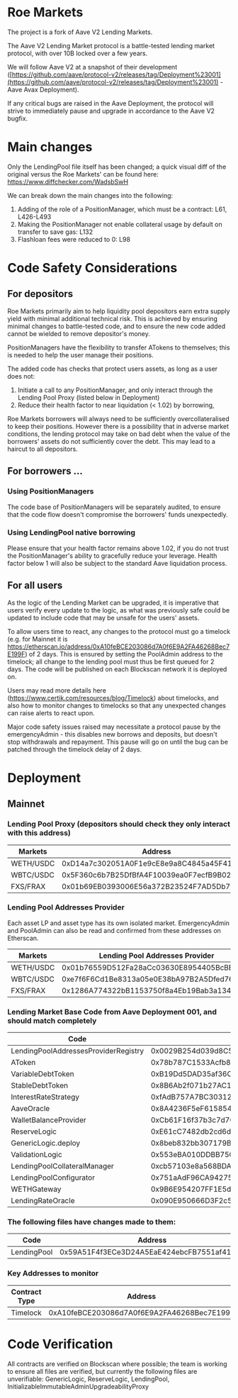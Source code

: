 # Roe Markets

The project is a fork of Aave V2 Lending Markets.

The Aave V2 Lending Market protocol is a battle-tested lending market protocol, with over 10B locked over a few years.

We will follow Aave V2 at a snapshot of their development ([https://github.com/aave/protocol-v2/releases/tag/Deployment%23001](https://github.com/aave/protocol-v2/releases/tag/Deployment%23001)  - Aave Avax Deployment).

If any critical bugs are raised in the Aave Deployment, the protocol will strive to immediately pause and upgrade in accordance to the Aave V2 bugfix.

# Main changes
Only the LendingPool file itself has been changed; a quick visual diff of the original versus the Roe Markets' can be found here: https://www.diffchecker.com/WadsbSwH

We can break down the main changes into the following: 
1. Adding of the role of a PositionManager, which must be a contract: L61, L426-L493
2. Making the PositionManager not enable collateral usage by default on transfer to save gas: L132
3. Flashloan fees were reduced to 0: L98

# Code Safety Considerations
## For depositors
Roe Markets primarily aim to help liquidity pool depositors earn extra supply yield with minimal additional technical risk. This is achieved by ensuring minimal changes to battle-tested code, and to ensure the new code added cannot be wielded to remove depositor's money.

PositionManagers have the flexibility to transfer ATokens to themselves; this is needed to help the user manage their positions. 

The added code has checks that protect users assets, as long as a user does not:
1) Initiate a call to any PositionManager, and only interact through the Lending Pool Proxy (listed below in Deployment)
2) Reduce their health factor to near liquidation (< 1.02) by borrowing,

Roe Markets borrowers will always need to be sufficiently overcollateralised to keep their positions. However there is a possibility that in adverse market conditions, the lending protocol may take on bad debt when the value of the borrowers' assets do not sufficiently cover the debt. This may lead to a haircut to all depositors.

## For borrowers ...

### Using PositionManagers
The code base of PositionManagers will be separately audited, to ensure that the code flow doesn't compromise the borrowers' funds unexpectedly.

### Using LendingPool native borrowing
Please ensure that your health factor remains above 1.02, if you do not trust the PositionManager's ability to gracefully reduce your leverage. Health factor below 1 will also be subject to the standard Aave liquidation process.

## For all users
As the logic of the Lending Market can be upgraded, it is imperative that users verify every update to the logic, as what was previously safe could be updated to include code that may be unsafe for the users' assets.

To allow users time to react, any changes to the protocol must go a timelock (e.g. for Mainnet it is https://etherscan.io/address/0xA10feBCE203086d7A0f6E9A2FA46268Bec7E199F) of 2 days. This is ensured by setting the PoolAdmin address to the timelock; all change to the lending pool must thus be first queued for 2 days. The code will be published on each Blockscan network it is deployed on. 

Users may read more details here (https://www.certik.com/resources/blog/Timelock) about timelocks, and also how to monitor changes to timelocks so that any unexpected changes can raise alerts to react upon.

Major code safety issues raised may necessitate a protocol pause by the emergencyAdmin - this disables new borrows and deposits, but doesn't stop withdrawals and repayment. This pause will go on until the bug can be patched through the timelock delay of 2 days.

# Deployment 
## Mainnet

### Lending Pool Proxy  (depositors should check they only interact with this address)
|Markets | Address |
|--|--|
|WETH/USDC|0xD14a7c302051A0F1e9cE8e9a8C4845a45F41B46f
|WBTC/USDC|0x5F360c6b7B25DfBfA4F10039ea0F7ecfB9B02E60
|FXS/FRAX|0x01b69EB0393006E56a372B23524F7AD5Db7f2166|

### Lending Pool Addresses Provider
Each asset LP and asset type has its own isolated market. 
EmergencyAdmin and PoolAdmin can also be read and confirmed from these addresses on Etherscan.

|Markets | Lending Pool Addresses Provider |
|--|--|
|WETH/USDC|0x01b76559D512Fa28aCc03630E8954405BcBB1E02
|WBTC/USDC|0xe7f6F6Cd1Be8313a05e0E38bA97B2A5Dfed7616d
|FXS/FRAX|0x1286A774322bB1153750f8a4Eb19Bab3a1343F69|

### Lending Market Base Code from Aave Deployment 001, and should match completely

|Code  | Address |
|--|--|
|LendingPoolAddressesProviderRegistry  |0x0029B254d039d8C5C88512a44EAa6FF999296009  |
|AToken | 0x78b787C1533Acfb84b8C76B7e5CFdfe80231Ea2D |
|VariableDebtToken | 0xB19Dd5DAD35af36CF2D80D1A9060f1949b11fCb0|
|StableDebtToken | 0x8B6Ab2f071b27AC1eEbFfA973D957A767b15b2DB |
|InterestRateStrategy| 0xfAdB757A7BC3031285417d7114EFD58598E21d79 |
| AaveOracle | 0x8A4236F5eF6158546C34Bd7BC2908B8106Ab1Ea1 |
| WalletBalanceProvider | 0xCb61F16f37b3c7d70e736A62bB8529074b23326c |
| ReserveLogic | 0xE61cC7482db2cd6dF02423BBCbc797526D03Dd12 |
| GenericLogic.deploy | 0x8beb832bb307179Bb2bA06Fc87e9bdd08E4eE60b
| ValidationLogic | 0x553eBA010DDBB75C39311b8083C33529ad3825f4
| LendingPoolCollateralManager |0xcb57103e8a568BDA8826846Ab8B280C754441304
| LendingPoolConfigurator | 0x751aAdF96CA9427514dd816A227881E5B6cE87ce
| WETHGateway | 0x9B6E954207FF1E5d6C791C99E22D5e8D170361cc
| LendingRateOracle	| 0x090E950666D3F2c5cf7fc98135D94287c83E0a85

### The following files have changes made to them:

| Code | Address | Diff with base code|
| -- | -- | -- |
| LendingPool | 0x59A51F4f3ECe3D24A5EaE424ebcFB7551af411b4 | https://www.diffchecker.com/WadsbSwH


### Key Addresses  to monitor
| Contract Type | Address |
| -- |--|
| Timelock | 0xA10feBCE203086d7A0f6E9A2FA46268Bec7E199F |


# Code Verification
All contracts are verified on Blockscan where possible; the team is working to ensure all files are verified, but currently the following files are unverifiable: GenericLogic, ReserveLogic, LendingPool, InitializableImmutableAdminUpgradeabilityProxy
